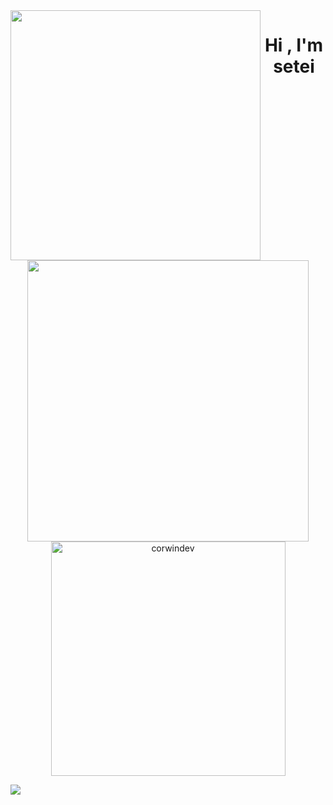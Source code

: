 <img align="left" width="400" src="https://github.githubassets.com/images/modules/profile/profile-first-repo.svg">
<h1 align="center">Hi , I'm setei</h1>
<p align="center">
<a href="https://github.com/setei-UWU">
  <img src="https://github-readme-stats.vercel.app/api?username=setei-UWU&include_all_commits=true&count_private=true&show_icons=true&line_height=20&title_color=7A7ADB&icon_color=2234AE&text_color=D3D3D3&bg_color=0,000000,130F40" width="450"/>
  <img src="https://github-readme-stats.vercel.app/api/top-langs?username=setei-UWU&show_icons=true&locale=en&layout=compact&line_height=20&title_color=7A7ADB&icon_color=2234AE&text_color=D3D3D3&bg_color=0,000000,130F40" width="375"  alt="corwindev"/>

![](https://komarev.com/ghpvc/?username=setei-UWU&label=PROFILE+VIEWS)
</a>
</div>
